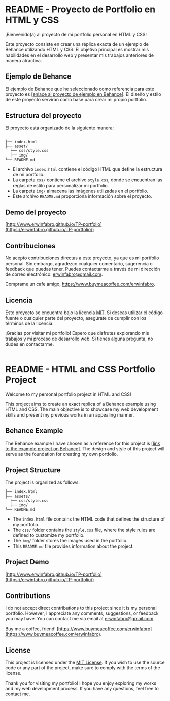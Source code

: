 # README - Proyecto de Portfolio en HTML y CSS

¡Bienvenido(a) al proyecto de mi portfolio personal en HTML y CSS!

Este proyecto consiste en crear una réplica exacta de un ejemplo de Behance utilizando HTML y CSS. El objetivo principal es mostrar mis habilidades en el desarrollo web y presentar mis trabajos anteriores de manera atractiva.

## Ejemplo de Behance

El ejemplo de Behance que he seleccionado como referencia para este proyecto es [[enlace al proyecto de ejemplo en Behance](https://www.behance.net/gallery/120064061/Hobi)]. El diseño y estilo de este proyecto servirán como base para crear mi propio portfolio.

## Estructura del proyecto

El proyecto está organizado de la siguiente manera:

```

├── index.html
├── asset/
  ├── css/style.css
  ├── img/
└── README.md
```

- El archivo `index.html` contiene el código HTML que define la estructura de mi portfolio.
- La carpeta `css/` contiene el archivo `style.css`, donde se encuentran las reglas de estilo para personalizar mi portfolio.
- La carpeta `img/` almacena las imágenes utilizadas en el portfolio.
- Este archivo `README.md` proporciona información sobre el proyecto.

## Demo del proyecto

[http://www.erwinfabro.github.io/TP-portfolio](https://erwinfabro.github.io/TP-portfolio/)

## Contribuciones

No acepto contribuciones directas a este proyecto, ya que es mi portfolio personal. Sin embargo, agradezco cualquier comentario, sugerencia o feedback que puedas tener. Puedes contactarme a través de mi dirección de correo electrónico: [erwinfabro@gmail.com](mailto:erwinfabro@gmail.com).

Comprame un cafe amigo, https://www.buymeacoffee.com/erwinfabro.

## Licencia

Este proyecto se encuentra bajo la licencia [MIT](https://opensource.org/licenses/MIT). Si deseas utilizar el código fuente o cualquier parte del proyecto, asegúrate de cumplir con los términos de la licencia.

¡Gracias por visitar mi portfolio! Espero que disfrutes explorando mis trabajos y mi proceso de desarrollo web. Si tienes alguna pregunta, no dudes en contactarme.


  <img src="" align="center"/>




# README - HTML and CSS Portfolio Project

Welcome to my personal portfolio project in HTML and CSS!

This project aims to create an exact replica of a Behance example using HTML and CSS. The main objective is to showcase my web development skills and present my previous works in an appealing manner.

## Behance Example

The Behance example I have chosen as a reference for this project is [[link to the example project on Behance](https://www.behance.net/gallery/120064061/Hobi)]. The design and style of this project will serve as the foundation for creating my own portfolio.

## Project Structure

The project is organized as follows:

```
├── index.html
├── assets/
  ├── css/style.css
  ├── img/
└── README.md
```

- The `index.html` file contains the HTML code that defines the structure of my portfolio.
- The `css/` folder contains the `style.css` file, where the style rules are defined to customize my portfolio.
- The `img/` folder stores the images used in the portfolio.
- This `README.md` file provides information about the project.

## Project Demo

[http://www.erwinfabro.github.io/TP-portfolio](https://erwinfabro.github.io/TP-portfolio/)

## Contributions

I do not accept direct contributions to this project since it is my personal portfolio. However, I appreciate any comments, suggestions, or feedback you may have. You can contact me via email at [erwinfabro@gmail.com](mailto:erwinfabro@gmail.com).

Buy me a coffee, friend! [https://www.buymeacoffee.com/erwinfabro](https://www.buymeacoffee.com/erwinfabro).

## License

This project is licensed under the [MIT License](https://opensource.org/licenses/MIT). If you wish to use the source code or any part of the project, make sure to comply with the terms of the license.

Thank you for visiting my portfolio! I hope you enjoy exploring my works and my web development process. If you have any questions, feel free to contact me.

